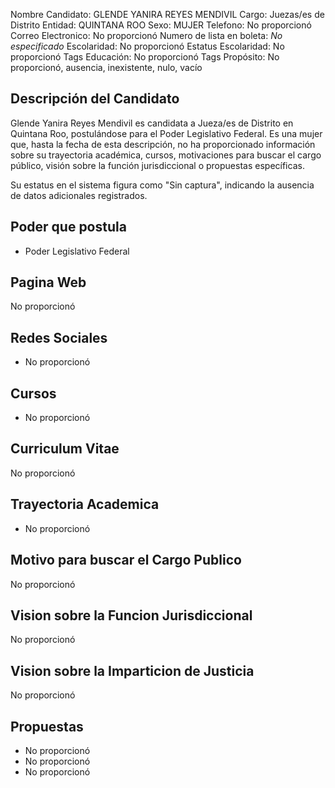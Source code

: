 Nombre Candidato: GLENDE YANIRA REYES MENDIVIL
Cargo: Juezas/es de Distrito
Entidad: QUINTANA ROO
Sexo: MUJER
Telefono: No proporcionó
Correo Electronico: No proporcionó
Numero de lista en boleta: *No especificado*
Escolaridad: No proporcionó
Estatus Escolaridad: No proporcionó
Tags Educación: No proporcionó
Tags Propósito: No proporcionó, ausencia, inexistente, nulo, vacío


## Descripción del Candidato 

Glende Yanira Reyes Mendivil es candidata a Jueza/es de Distrito en Quintana Roo, postulándose para el Poder Legislativo Federal. Es una mujer que, hasta la fecha de esta descripción, no ha proporcionado información sobre su trayectoria académica, cursos, motivaciones para buscar el cargo público, visión sobre la función jurisdiccional o propuestas específicas. 

Su estatus en el sistema figura como "Sin captura", indicando la ausencia de datos adicionales registrados.


## Poder que postula

- Poder Legislativo Federal


## Pagina Web

No proporcionó


## Redes Sociales

- No proporcionó


## Cursos

- No proporcionó


## Curriculum Vitae

No proporcionó


## Trayectoria Academica

- No proporcionó


## Motivo para buscar el Cargo Publico

No proporcionó


## Vision sobre la Funcion Jurisdiccional

No proporcionó


## Vision sobre la Imparticion de Justicia

No proporcionó


## Propuestas

- No proporcionó
- No proporcionó
- No proporcionó

